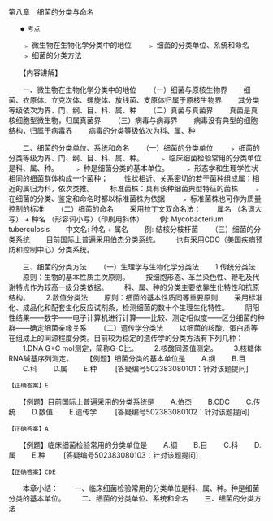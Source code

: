 第八章　细菌的分类与命名
 
 	　　● 考点
　　﹥ 微生物在生物化学分类中的地位 
　　﹥ 细菌的分类单位、系统和命名 
　　﹥ 细菌的分类方法 

　　【内容讲解】

　　一、微生物在生物化学分类中的地位
　　（一）细菌与原核生物界
　　细菌、衣原体、立克次体、螺旋体、放线菌、支原体归属于原核生物界
　　其分类等级依次为界、门、纲、目、科、属、种
　　（二）真菌与真菌界
　　真菌是真核细胞型微生物，归属真菌界
　　（三）病毒与病毒界
　　病毒没有典型的细胞结构，归属于病毒界
　　病毒的分类等级依次为科、属、种

　　二、细菌的分类单位、系统和命名
　　（一）细菌的分类单位
　　﹥ 细菌的分类等级为界、门、纲、目、科、属、种。
　　﹥ 临床细菌检验常用的分类单位是科、属、种。
　　﹥ 种是细菌分类的基本单位。
　　﹥ 形态学和生理学性状相同的细菌群体构成一个菌种；
　　性状相近、关系密切的若干菌种组成属；相近的属归为科，依次类推。
　　标准菌株：具有该种细菌典型特征的菌株
　　﹥ 在细菌的分类、鉴定和命名时都以标准菌株为依据
　　﹥ 标准菌株也可作为质量控制的标准
　　（二）细菌的命名
　　采用拉丁文双命名法：
　　属名 （名词大写） + 种名 （形容词小写）（印刷用斜体）
　　例: Mycobacterium tuberculosis
　　中文名: 种名 + 属名
　　例: 结核分枝杆菌
　　（三）细菌的分类系统
　　目前国际上普遍采用伯杰分类系统。
　　也有采用CDC（美国疾病预防和控制中心）分类系统。

　　三、细菌的分类方法
　　（一）生理学与生物化学分类法
　　1.传统分类法 
　　原则：生物的基本性质主次原则。
　　按细胞形态、革兰染色性、鞭毛及代谢特点作为较高一级分类依据。
　　科、属、种的分类主要依靠生化特性和抗原结构。
　　2.数值分类法
　　原则：细菌的基本性质同等重要原则
　　采用标准化、成品化和配套生化反应试剂条，检测细菌的数十个生理生化特性。
　　阴阳性结果——数字——电子计算机进行计算——比较、测定相似度——区分细菌的种群——确定细菌亲缘关系
　　（二）遗传学分类法
　　以细菌的核酸、蛋白质等在组成上的同源程度分类。目前较为稳定的遗传学的分类方法有下列几种：
　　1.DNA G+C mol测定，简称G-C比。
　　2.核酸同源值测定。
　　3.核糖体RNA碱基序列测定。
　　【例题】细菌分类的基本单位是
　　A.纲
　　B.目
　　C.科
　　D.属
　　E.种
　　 [答疑编号502383080101：针对该题提问]
	 
 	 
	【正确答案】E

	

　　【例题】目前国际上普遍采用的分类系统是
　　A.伯杰
　　B.CDC
　　C.传统
　　D.数值
　　E.遗传学
　　 [答疑编号502383080102：针对该题提问]
	 
 	 
	【正确答案】A

	

　　【例题】临床细菌检验常用的分类单位是
　　A.纲
　　B.目
　　C.科
　　D.属
　　E.种
　　 [答疑编号502383080103：针对该题提问]
	 
 	 
	【正确答案】CDE

	

　　本章小结：
　　一、临床细菌检验常用的分类单位是科、属、种。种是细菌分类的基本单位。
　　二、细菌的分类单位、系统和命名 
　　三、细菌的分类方法	 


